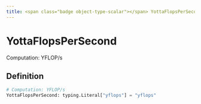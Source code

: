 ```yaml
---
title: <span class="badge object-type-scalar"></span> YottaFlopsPerSecond
---
```

# <span class="badge object-type-scalar"></span> YottaFlopsPerSecond

Computation: YFLOP/s

## Definition

```python
# Computation: YFLOP/s
YottaFlopsPerSecond: typing.Literal["yflops"] = "yflops"
```

